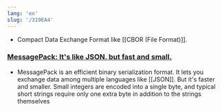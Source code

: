 ```yaml
---
lang: 'en'
slug: '/319EA4'
---
```


- Compact Data Exchange Format like [[CBOR (File Format)]].

### [MessagePack: It's like JSON. but fast and small.](https://msgpack.org/index.html)

- MessagePack is an efficient binary serialization format. It lets you exchange data among multiple languages like [[JSON]]. But it's faster and smaller. Small integers are encoded into a single byte, and typical short strings require only one extra byte in addition to the strings themselves
